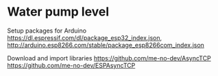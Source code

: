 # Water pump level

Setup packages for Arduino
https://dl.espressif.com/dl/package_esp32_index.json, http://arduino.esp8266.com/stable/package_esp8266com_index.json

Download and import libraries
https://github.com/me-no-dev/AsyncTCP
https://github.com/me-no-dev/ESPAsyncTCP